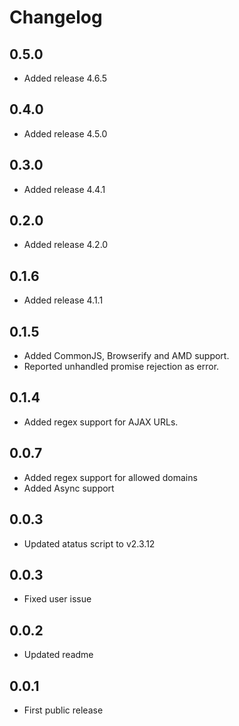 Changelog
=========

0.5.0
-----
-  Added release 4.6.5

0.4.0
-----
-  Added release 4.5.0

0.3.0
-----
-  Added release 4.4.1

0.2.0
-----
-  Added release 4.2.0

0.1.6
-----
-  Added release 4.1.1

0.1.5
-----
-  Added CommonJS, Browserify and AMD support.
-  Reported unhandled promise rejection as error.

0.1.4
-----
-  Added regex support for AJAX URLs.

0.0.7
-----
-  Added regex support for allowed domains
-  Added Async support

0.0.3
-----
-  Updated atatus script to v2.3.12

0.0.3
-----
-  Fixed user issue

0.0.2
-----
-  Updated readme

0.0.1
-----
-  First public release